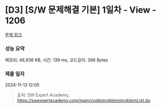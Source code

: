 # [D3] [S/W 문제해결 기본] 1일차 - View - 1206 

[문제 링크](https://swexpertacademy.com/main/code/problem/problemDetail.do?contestProbId=AV134DPqAA8CFAYh) 

### 성능 요약

메모리: 48,936 KB, 시간: 139 ms, 코드길이: 366 Bytes

### 제출 일자

2024-11-13 12:05



> 출처: SW Expert Academy, https://swexpertacademy.com/main/code/problem/problemList.do